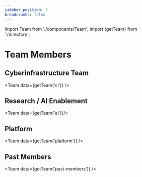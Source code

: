 ```yaml
---
sidebar_position: 3
breadcrumbs: false
---
```

import Team from './components/Team';
import {getTeam} from './directory';


# Team Members

## Cyberinfrastructure Team

<Team data={getTeam('ci')} />

## Research / AI Enablement

<Team data={getTeam('ai')}/>

## Platform

<Team data={getTeam('platform')} />

## Past Members

<Team data={getTeam('past-members')} />